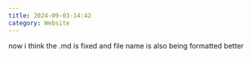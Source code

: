 ```yaml
---
title: 2024-09-03-14:42
category: Website
---
```


now i think the .md is fixed and file name is also being formatted better 
